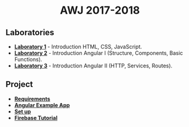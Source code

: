 <p align="center">
    <h1 align="center">
        AWJ 2017-2018
    </h1>
</p>

## Laboratories

- **[Laboratory 1](docs/lab/lab1.md)** - Introduction HTML, CSS, JavaScript.
- **[Laboratory 2](docs/lab/lab2.md)** - Introduction Angular I (Structure, Components, Basic Functions).
- **[Laboratory 3](docs/lab/lab3.md)** - Introduction Angular II (HTTP, Services, Routes).

## Project

- **[Requirements](docs/temaP.md)**
- **[Angular Example App](docs/exP.md)**
- **[Set up](docs/install.md)**
- **[Firebase Tutorial](docs/firebase.md)**

